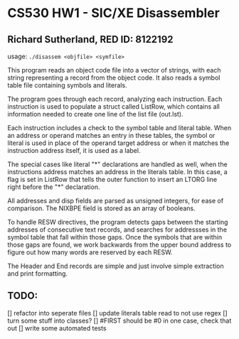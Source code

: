# CS530 HW1 - SIC/XE Disassembler
## Richard Sutherland, RED ID: 8122192

usage:
`./disassem <objfile> <symfile>`

This program reads an object code file into a vector of strings, with each string representing a record from the object code. It also reads a symbol table file containing symbols and literals.

The program goes through each record, analyzing each instruction. Each instruction is used to populate a struct called ListRow, which contains all information needed to create one line of the list file (out.lst). 

Each instruction includes a check to the symbol table and literal table. When an address or operand matches an entry in these tables, the symbol or literal is used in place of the operand target address or when it matches the instruction address itself, it is used as a label. 

The special cases like literal "\*" declarations are handled as well, when the instructions address matches an address in the literals table. In this case, a flag is set in ListRow that tells the outer function to insert an LTORG line right before the "\*" declaration.

All addresses and disp fields are parsed as unsigned integers, for ease of comparison. The NIXBPE field is stored as an array of booleans. 

To handle RESW directives, the program detects gaps between the starting addresses of consecutive text records, and searches for addressses in the symbol table that fall within those gaps. Once the symbols that are within those gaps are found, we work backwards from the upper bound address to figure out how many words are reserved by each RESW.

The Header and End records are simple and just involve simple extraction and print formatting.

## TODO:
[] refactor into seperate files
[] update literals table read to not use regex
[] turn some stuff into classes?
[] #FIRST should be #0 in one case, check that out
[] write some automated tests